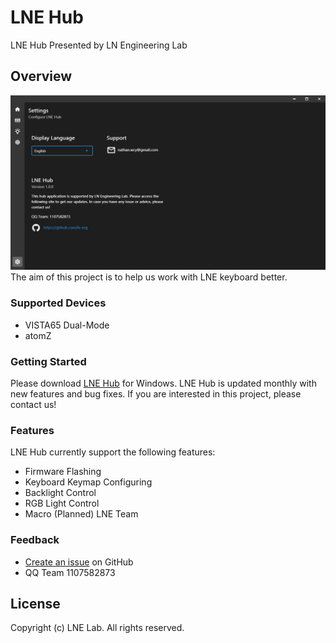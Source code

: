 # LNE Hub
LNE Hub Presented by LN Engineering Lab

## Overview

![LNE Hub](assets/images/settings.png "LNE Hub")
The aim of this project is to help us work with LNE keyboard better.

### Supported Devices

* VISTA65 Dual-Mode
* atomZ

### Getting Started

Please download [LNE Hub](https://github.com/ln-org/lne_hub/releases) for Windows. LNE Hub is updated monthly with new features and bug fixes.
If you are interested in this project, please contact us!

### Features
LNE Hub currently support the following features:
* Firmware Flashing
* Keyboard Keymap Configuring
* Backlight Control
* RGB Light Control
* Macro (Planned)
LNE Team

### Feedback
* [Create an issue](https://github.com/ln-org/lne_hub/issues) on GitHub
* QQ Team 1107582873

## License
Copyright (c) LNE Lab. All rights reserved.
